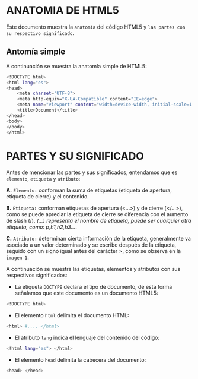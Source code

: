 # ANATOMIA DE HTML5
Este documento muestra la `anatomía` del código HTML5 y `las partes con su respectivo significado`.
## Antomía simple
A continuación se muestra la anatomía simple de HTML5:
```bash
<!DOCTYPE html>
<html lang="es">
<head>
    <meta charset="UTF-8">
    <meta http-equiv="X-UA-Compatible" content="IE=edge">
    <meta name="viewport" content="width=device-width, initial-scale=1.0">
    <title>Document</title>
</head>
<body>
</body>
</html>
```
# PARTES Y SU SIGNIFICADO
Antes de mencionar las partes y sus significados, entendamos que es `elemento`, `etiqueta` y `atributo`:

**A.** `Elemento:` conforman la suma de etiquetas (etiqueta de apertura, etiqueta de cierre) y el contenido.

**B.** `Etiqueta:` conforman etiquetas de apertura (<...>) y de cierre (</...>), como se puede apreciar la etiqueta de cierre se diferencia con el aumento de slash (/). _(...) representa el nombre de etiqueta, puede ser cualquier otra etiqueta, como: p,h1,h2,h3..._.

**C.** `Atributo:` determinan cierta información de la etiqueta, generalmente va asociado a un valor determinado y se escribe después de la etiqueta, seguido con un signo igual antes del carácter >, como se observa en la `imagen 1`.

A continuación se muestra las etiquetas, elementos y atributos con sus respectivos significados:
- La etiqueta `DOCTYPE` declara el tipo de documento, de esta forma señalamos que este documento es un documento HTML5:
```bash 
<!DOCTYPE html>
```

- El elemento `html` delimita el documento HTML:
```bash 
<html> #.... </html>
```

- El atributo `lang` indica el lenguaje del contenido del código:
```bash 
<!html lang="es"> </html>
```
- El elemento `head` delimita la cabecera del documento:
```bash 
<head> </head>
```

